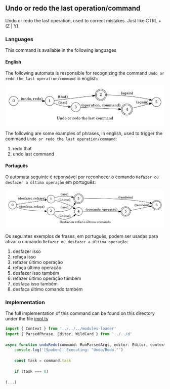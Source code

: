 ## Undo or redo the last operation/command

Undo or redo the last operation, used to correct mistakes. Just like CTRL + (Z | Y).

### Languages

This command is available in the following languages

#### English

The following automata is responsible for recognizing the command `Undo or redo the last operation/command` in english:

![English](phrase_en-US.png)

The following are some examples of phrases, in english, used to trigger the command `Undo or redo the last operation/command`:

1. redo that
2. undo last command

#### Português

O automata seguinte é reponsável por reconhecer o comando `Refazer ou desfazer a última operação` em português:

![Português](phrase_pt-BR.png)

Os seguintes exemplos de frases, em português, podem ser usadas para ativar o comando `Refazer ou desfazer a última operação`:

1. desfazer isso
2. refaça isso
3. refazer último operação
4. refaça último operação
5. desfazer isso também
6. refazer último operação também
7. desfaça isso também
8. desfaça último comando também

### Implementation

The full implementation of this command can be found on this directory under the file [impl.ts](impl.ts)

```typescript
import { Context } from '../../../modules-loader'
import { ParsedPhrase, Editor, WildCard } from '../../d'

async function undoRedo(command: RunParsedArgs, editor: Editor, context: {}) {
    console.log('[Spoken]: Executing: "Undo/Redo."')

    const task = command.task

    if (task === 0)

(...)
```